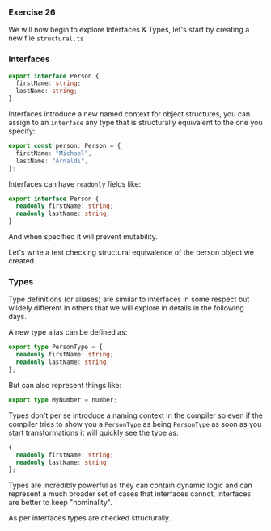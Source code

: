### Exercise 26

We will now begin to explore Interfaces & Types, let's start by creating a new file `structural.ts`

### Interfaces

```ts
export interface Person {
  firstName: string;
  lastName: string;
}
```

Interfaces introduce a new named context for object structures, you can assign to an `interface` any type that is structurally equivalent to the one you specify:

```ts
export const person: Person = {
  firstName: "Michael",
  lastName: "Arnaldi",
};
```

Interfaces can have `readonly` fields like:

```ts
export interface Person {
  readonly firstName: string;
  readonly lastName: string;
}
```

And when specified it will prevent mutability.

Let's write a test checking structural equivalence of the person object we created.

### Types

Type definitions (or aliases) are similar to interfaces in some respect but wildely different in others that we will explore in details in the following days.

A new type alias can be defined as:

```ts
export type PersonType = {
  readonly firstName: string;
  readonly lastName: string;
};
```

But can also represent things like:

```ts
export type MyNumber = number;
```

Types don't per se introduce a naming context in the compiler so even if the compiler tries to show you a `PersonType` as being `PersonType` as soon as you start transformations it will quickly see the type as:

```ts
{
  readonly firstName: string;
  readonly lastName: string;
};
```

Types are incredibly powerful as they can contain dynamic logic and can represent a much broader set of cases that interfaces cannot, interfaces are better to keep "nominality".

As per interfaces types are checked structurally.
